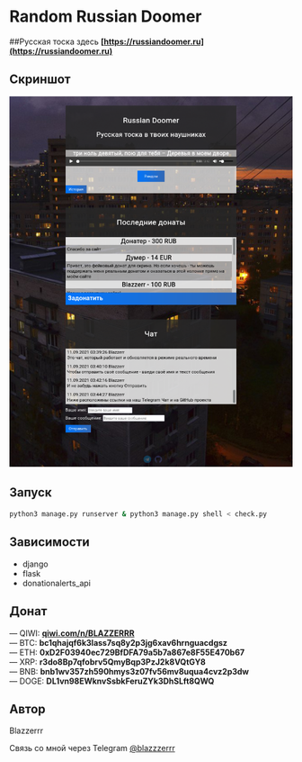 # Random Russian Doomer

##Русская тоска здесь
**[https://russiandoomer.ru](https://russiandoomer.ru)**

## Скриншот
![Screenshot](https://github.com/Blazzerrr/RussianDoomer/blob/master/image.png) 

## Запуск
```bash
python3 manage.py runserver & python3 manage.py shell < check.py
```

## Зависимости
- django
- flask
- donationalerts_api

## Донат
— QIWI: **[qiwi.com/n/BLAZZERRR](qiwi.com/n/BLAZZERRR)**</br>
— BTC: **bc1qhajqf6k3lass7sq8y2p3jg6xav6hrnguacdgsz**</br>
— ETH: **0xD2F03940ec729BfDFA79a5b7a867e8F55E470b67**</br>
— XRP: **r3do8Bp7qfobrv5QmyBqp3PzJ2k8VQtGY8**</br>
— BNB: **bnb1wv357zh590hmys3z07fv56mv8uqua4cvz2p3dw**</br>
— DOGE: **DL1vn98EWknvSsbkFeruZYk3DhSLft8QWQ**

## Автор
Blazzerrr

Связь со мной через Telegram
[@blazzzerrr](https://t.me/blazzzerrr) 
